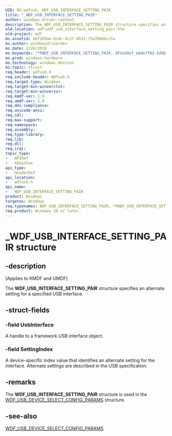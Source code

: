 ```yaml
---
UID: NS:wdfusb._WDF_USB_INTERFACE_SETTING_PAIR
title: "_WDF_USB_INTERFACE_SETTING_PAIR"
author: windows-driver-content
description: The WDF_USB_INTERFACE_SETTING_PAIR structure specifies an alternate setting for a specified USB interface.
old-location: wdf\wdf_usb_interface_setting_pair.htm
old-project: wdf
ms.assetid: b6f169ae-6c4c-4c27-8532-75a76b66cc5a
ms.author: windowsdriverdev
ms.date: 2/26/2018
ms.keywords: "*PWDF_USB_INTERFACE_SETTING_PAIR, DFUsbRef_e8de7f02-5d9b-4cba-9e7c-dc4562256f9e.xml, PWDF_USB_INTERFACE_SETTING_PAIR, PWDF_USB_INTERFACE_SETTING_PAIR structure pointer, WDF_USB_INTERFACE_SETTING_PAIR, WDF_USB_INTERFACE_SETTING_PAIR structure, _WDF_USB_INTERFACE_SETTING_PAIR, kmdf.wdf_usb_interface_setting_pair, wdf.wdf_usb_interface_setting_pair, wdfusb/PWDF_USB_INTERFACE_SETTING_PAIR, wdfusb/WDF_USB_INTERFACE_SETTING_PAIR"
ms.prod: windows-hardware
ms.technology: windows-devices
ms.topic: struct
req.header: wdfusb.h
req.include-header: Wdfusb.h
req.target-type: Windows
req.target-min-winverclnt: 
req.target-min-winversvr: 
req.kmdf-ver: 1.0
req.umdf-ver: 2.0
req.ddi-compliance: 
req.unicode-ansi: 
req.idl: 
req.max-support: 
req.namespace: 
req.assembly: 
req.type-library: 
req.lib: 
req.dll: 
req.irql: 
topic_type:
-	APIRef
-	kbSyntax
api_type:
-	HeaderDef
api_location:
-	wdfusb.h
api_name:
-	WDF_USB_INTERFACE_SETTING_PAIR
product: Windows
targetos: Windows
req.typenames: WDF_USB_INTERFACE_SETTING_PAIR, *PWDF_USB_INTERFACE_SETTING_PAIR
req.product: Windows 10 or later.
---
```


# _WDF_USB_INTERFACE_SETTING_PAIR structure


## -description


<p class="CCE_Message">[Applies to KMDF and UMDF]

The <b>WDF_USB_INTERFACE_SETTING_PAIR</b> structure specifies an alternate setting for a specified USB interface.


## -struct-fields




### -field UsbInterface

A handle to a framework USB interface object.


### -field SettingIndex

A device-specific index value that identifies an alternate setting for the interface. Alternate settings are described in the USB specification.


## -remarks



The <b>WDF_USB_INTERFACE_SETTING_PAIR</b> structure is used in the <a href="https://msdn.microsoft.com/library/windows/hardware/ff552600">WDF_USB_DEVICE_SELECT_CONFIG_PARAMS</a> structure.




## -see-also




<a href="https://msdn.microsoft.com/library/windows/hardware/ff552600">WDF_USB_DEVICE_SELECT_CONFIG_PARAMS</a>
 

 

